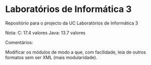 # Laboratórios de Informática 3

Repositório para o projecto da UC Laboratórios de Informática 3

Nota:
C: 17.4 valores
Java: 13.7 valores

Comentários:

Modificar os módulos de modo a que, com facilidade, leia de outros formatos sem ser XML (mais modularidade).
